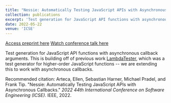 ```yaml
---
title: "Nessie: Automatically Testing JavaScript APIs with Asynchronous Callbacks"
collection: publications
excerpt: 'Test generation for JavaScript API functions with asynchronous callback arguments. <a href='https://www.youtube.com/watch?v=WGXYa4u9X2c'>[talk]</a>'
date: 2022-05-22
venue: 'ICSE'
---
```


<a href='http://emarteca.github.io/files/icse22.pdf'>Access preprint here</a>
<a href='https://www.youtube.com/watch?v=WGXYa4u9X2c'>Watch conference talk here</a>

Test generation for JavaScript API functions with asynchronous callback arguments.
This is building off of previous work [LambdaTester](https://dl.acm.org/doi/pdf/10.1145/3276531), which was a test generator for higher-order JavaScript functions -- we are extending this to work with asynchronous callbacks.

Recommended citation: Arteca, Ellen, Sebastian Harner, Michael Pradel, and Frank Tip. "Nessie: Automatically Testing JavaScript APIs with Asynchronous Callbacks." <i>2022 44th International Conference on Software Engineering (ICSE)</i>. IEEE, 2022.